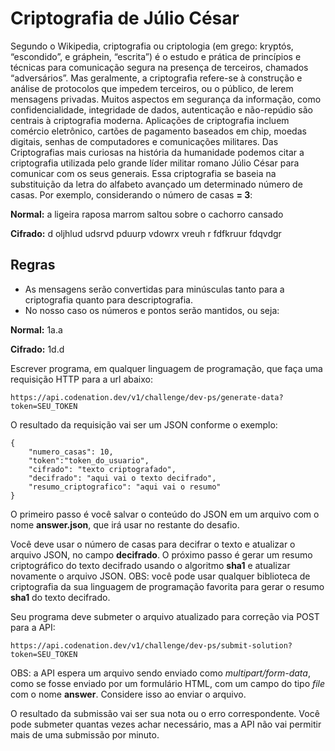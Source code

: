 <div><h1>Criptografia de Júlio César</h1>

<p>Segundo o Wikipedia, criptografia ou criptologia (em grego: kryptós, “escondido”, e gráphein, “escrita”) é o estudo e prática de princípios e técnicas para comunicação segura na presença de terceiros, chamados “adversários”. Mas geralmente, a criptografia refere-se à construção e análise de protocolos que impedem terceiros, ou o público, de lerem mensagens privadas. Muitos aspectos em segurança da informação, como confidencialidade, integridade de dados, autenticação e não-repúdio são centrais à criptografia moderna. Aplicações de criptografia incluem comércio eletrônico, cartões de pagamento baseados em chip, moedas digitais, senhas de computadores e comunicações militares. Das Criptografias mais curiosas na história da humanidade podemos citar a criptografia utilizada pelo grande líder militar romano Júlio César para comunicar com os seus generais. Essa criptografia se baseia na substituição da letra do alfabeto avançado um determinado número de casas. Por exemplo, considerando o número de casas <strong>= 3</strong>:</p>

<p><strong>Normal:</strong>  a ligeira raposa marrom saltou sobre o cachorro cansado</p>

<p><strong>Cifrado:</strong> d oljhlud udsrvd pduurp vdowrx vreuh r fdfkruur fdqvdgr</p>

<h2>Regras</h2>

<ul>
<li>As mensagens serão convertidas para minúsculas tanto para a criptografia quanto para descriptografia.</li>
<li>No nosso caso os números e pontos serão mantidos, ou seja:</li>
</ul>

<p><strong>Normal:</strong> 1a.a</p>

<p><strong>Cifrado:</strong> 1d.d</p>

<p>Escrever programa, em qualquer linguagem de programação, que faça uma requisição HTTP para a url abaixo:</p>

<pre><code>https://api.codenation.dev/v1/challenge/dev-ps/generate-data?token=SEU_TOKEN
</code></pre>

<p>O resultado da requisição vai ser um JSON conforme o exemplo:</p>

<pre><code>{
	"numero_casas": 10,
	"token":"token_do_usuario",
	"cifrado": "texto criptografado",
	"decifrado": "aqui vai o texto decifrado",
	"resumo_criptografico": "aqui vai o resumo"
}
</code></pre>

<p>O primeiro passo é você salvar o conteúdo do JSON em um arquivo com o nome <strong>answer.json</strong>, que irá usar no restante do desafio.</p>

<p>Você deve usar o número de casas para decifrar o texto e atualizar o arquivo JSON, no campo <strong>decifrado</strong>. O próximo passo é gerar um resumo criptográfico do texto decifrado usando o algoritmo <strong>sha1</strong> e atualizar novamente o arquivo JSON. OBS: você pode usar qualquer biblioteca de criptografia da sua linguagem de programação favorita para gerar o resumo <strong>sha1</strong> do texto decifrado.</p>

<p>Seu programa deve submeter o arquivo atualizado para correção via POST para a API:</p>

<pre><code>https://api.codenation.dev/v1/challenge/dev-ps/submit-solution?token=SEU_TOKEN
</code></pre>

<p>OBS: a API espera um arquivo sendo enviado como <em>multipart/form-data</em>, como se fosse enviado por um formulário HTML, com um campo do tipo <em>file</em> com o nome <strong>answer</strong>. Considere isso ao enviar o arquivo.</p>

<p>O resultado da submissão vai ser sua nota ou o erro correspondente. Você pode submeter quantas vezes achar necessário, mas a API não vai permitir mais de uma submissão por minuto.</p>
